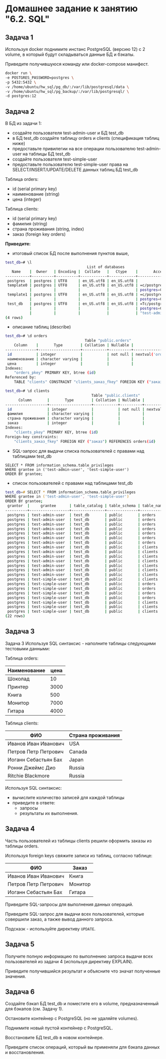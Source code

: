 # Домашнее задание к занятию "6.2. SQL"

## Задача 1

Используя docker поднимите инстанс PostgreSQL (версию 12) c 2 volume, в который будут складываться данные БД и бэкапы.

Приведите получившуюся команду или docker-compose манифест.

```bash
docker run \
-e POSTGRES_PASSWORD=postgres \
-p 5432:5432 \
-v /home/ubuntu/hw_sql/pg_db/:/var/lib/postgresql/data \
-v /home/ubuntu/hw_sql/pg_backup/:/var/lib/postgresql/ \
-d postgres:12
```

## Задача 2

В БД из задачи 1:

+ создайте пользователя test-admin-user и БД test_db
+ в БД test_db создайте таблицу orders и clients (спeцификация таблиц ниже)
+ предоставьте привилегии на все операции пользователю test-admin-user на таблицы БД test_db
+ создайте пользователя test-simple-user
+ предоставьте пользователю test-simple-user права на SELECT/INSERT/UPDATE/DELETE данных таблиц БД test_db

Таблица orders:

+ id (serial primary key)
+ наименование (string)
+ цена (integer)

Таблица clients:

+ id (serial primary key)
+ фамилия (string)
+ страна проживания (string, index)
+ заказ (foreign key orders)

**Приведите:**

+ итоговый список БД после выполнения пунктов выше,
```bash
test_db=# \l
                                     List of databases
   Name    |  Owner   | Encoding |  Collate   |   Ctype    |       Access privileges        
-----------+----------+----------+------------+------------+--------------------------------
 postgres  | postgres | UTF8     | en_US.utf8 | en_US.utf8 | 
 template0 | postgres | UTF8     | en_US.utf8 | en_US.utf8 | =c/postgres                   +
           |          |          |            |            | postgres=CTc/postgres
 template1 | postgres | UTF8     | en_US.utf8 | en_US.utf8 | =c/postgres                   +
           |          |          |            |            | postgres=CTc/postgres
 test_db   | postgres | UTF8     | en_US.utf8 | en_US.utf8 | =Tc/postgres                  +
           |          |          |            |            | postgres=CTc/postgres         +
           |          |          |            |            | "test-admin-user"=CTc/postgres
(4 rows)
```

+ описание таблиц (describe)
```bash
test_db=# \d orders
                                    Table "public.orders"
    Column    |       Type        | Collation | Nullable |              Default               
--------------+-------------------+-----------+----------+------------------------------------
 id           | integer           |           | not null | nextval('orders_id_seq'::regclass)
 наименование | character varying |           |          | 
 цена         | integer           |           |          | 
Indexes:
    "orders_pkey" PRIMARY KEY, btree (id)
Referenced by:
    TABLE "clients" CONSTRAINT "clients_заказ_fkey" FOREIGN KEY ("заказ") REFERENCES orders(id)
```
```bash
test_db=# \d clients
                                       Table "public.clients"
      Column       |       Type        | Collation | Nullable |               Default               
-------------------+-------------------+-----------+----------+-------------------------------------
 id                | integer           |           | not null | nextval('clients_id_seq'::regclass)
 фамилия           | character varying |           |          | 
 страна проживания | character varying |           |          | 
 заказ             | integer           |           |          | 
Indexes:
    "clients_pkey" PRIMARY KEY, btree (id)
Foreign-key constraints:
    "clients_заказ_fkey" FOREIGN KEY ("заказ") REFERENCES orders(id)
```

+ SQL-запрос для выдачи списка пользователей с правами над таблицами test_db
```
SELECT * FROM information_schema.table_privileges
WHERE grantee in ('test-admin-user', 'test-simple-user')
ORDER BY grantee;
```

+ список пользователей с правами над таблицами test_db

```Zsh
test_db=# SELECT * FROM information_schema.table_privileges
WHERE grantee in ('test-admin-user', 'test-simple-user')
ORDER BY grantee;
 grantor  |     grantee      | table_catalog | table_schema | table_name | privilege_type | is_grantable | with_hierarchy 
----------+------------------+---------------+--------------+------------+----------------+--------------+----------------
 postgres | test-admin-user  | test_db       | public       | orders     | INSERT         | NO           | NO
 postgres | test-admin-user  | test_db       | public       | orders     | SELECT         | NO           | YES
 postgres | test-admin-user  | test_db       | public       | orders     | UPDATE         | NO           | NO
 postgres | test-admin-user  | test_db       | public       | orders     | DELETE         | NO           | NO
 postgres | test-admin-user  | test_db       | public       | orders     | TRUNCATE       | NO           | NO
 postgres | test-admin-user  | test_db       | public       | orders     | REFERENCES     | NO           | NO
 postgres | test-admin-user  | test_db       | public       | orders     | TRIGGER        | NO           | NO
 postgres | test-admin-user  | test_db       | public       | clients    | INSERT         | NO           | NO
 postgres | test-admin-user  | test_db       | public       | clients    | SELECT         | NO           | YES
 postgres | test-admin-user  | test_db       | public       | clients    | UPDATE         | NO           | NO
 postgres | test-admin-user  | test_db       | public       | clients    | DELETE         | NO           | NO
 postgres | test-admin-user  | test_db       | public       | clients    | TRUNCATE       | NO           | NO
 postgres | test-admin-user  | test_db       | public       | clients    | REFERENCES     | NO           | NO
 postgres | test-admin-user  | test_db       | public       | clients    | TRIGGER        | NO           | NO
 postgres | test-simple-user | test_db       | public       | clients    | INSERT         | NO           | NO
 postgres | test-simple-user | test_db       | public       | orders     | INSERT         | NO           | NO
 postgres | test-simple-user | test_db       | public       | orders     | SELECT         | NO           | YES
 postgres | test-simple-user | test_db       | public       | orders     | UPDATE         | NO           | NO
 postgres | test-simple-user | test_db       | public       | orders     | DELETE         | NO           | NO
 postgres | test-simple-user | test_db       | public       | clients    | SELECT         | NO           | YES
 postgres | test-simple-user | test_db       | public       | clients    | UPDATE         | NO           | NO
 postgres | test-simple-user | test_db       | public       | clients    | DELETE         | NO           | NO
(22 rows)
```


## Задача 3

Задача 3
Используя SQL синтаксис - наполните таблицы следующими тестовыми данными:

Таблица orders:


Наименование | цена
|---|---|      
Шоколад	| 10 
Принтер	| 3000
Книга 	| 500
Монитор	| 7000
Гитара	| 4000

Таблица clients:

ФИО |	Страна проживания
|---|---| 
Иванов Иван Иванович | USA
Петров Петр Петрович | Canada
Иоганн Себастьян Бах | Japan
Ронни Джеймс Дио	   | Russia
Ritchie Blackmore 	 | Russia

Используя SQL синтаксис:

+ вычислите количество записей для каждой таблицы
+ приведите в ответе:
  + запросы
  + результаты их выполнения.


## Задача 4

Часть пользователей из таблицы clients решили оформить заказы из таблицы orders.

Используя foreign keys свяжите записи из таблиц, согласно таблице:

ФИО	| Заказ
|---|---|
Иванов Иван Иванович |	Книга
Петров Петр Петрович |	Монитор
Иоганн Себастьян Бах |	Гитара


Приведите SQL-запросы для выполнения данных операций.

Приведите SQL-запрос для выдачи всех пользователей, которые совершили заказ, а также вывод данного запроса.

Подсказк - используйте директиву `UPDATE`.




## Задача 5

Получите полную информацию по выполнению запроса выдачи всех пользователей из задачи 4 (используя директиву EXPLAIN).

Приведите получившийся результат и объясните что значат полученные значения.



## Задача 6

Создайте бэкап БД test_db и поместите его в volume, предназначенный для бэкапов (см. Задачу 1).

Остановите контейнер с PostgreSQL (но не удаляйте volumes).

Поднимите новый пустой контейнер с PostgreSQL.

Восстановите БД test_db в новом контейнере.

Приведите список операций, который вы применяли для бэкапа данных и восстановления.

